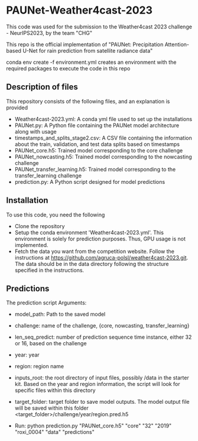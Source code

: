 # PAUNet-Weather4cast-2023
This code was used for the submission to the Weather4cast 2023 challenge - NeurIPS2023, by the team "CHG"

This repo is the official implementation of "PAUNet: Precipitation Attention-based U-Net for rain prediction from satellite radiance data" 

conda env create -f environment.yml creates an environment with the required packages to execute the code in this repo

## Description of files
This repository consists of the following files, and an explanation is provided
- Weather4cast-2023.yml: A conda yml file used to set up the installations
- PAUNet.py: A Python file containing the PAUNet model architecture along with usage
- timestamps_and_splits_stage2.csv: A CSV file containing the information about the train, validation, and test data splits based on timestamps
- PAUNet_core.h5: Trained model corresponding to the core challenge
- PAUNet_nowcasting.h5: Trained model corresponding to the nowcasting challenge
- PAUNet_transfer_learning.h5: Trained model corresponding to the transfer_learning challenge
- prediction.py: A Python script designed for model predictions

## Installation
To use this code, you need the following
- Clone the repository
- Setup the conda environment 'Weather4cast-2023.yml'. This environment is solely for prediction purposes. Thus, GPU usage is not implemented.
- Fetch the data you want from the competition website. Follow the instructions at https://github.com/agruca-polsl/weather4cast-2023.git. The data should be in the data directory following the structure specified in the instructions.

## Predictions
The prediction script 
Arguments:
- model_path: Path to the saved model
- challenge: name of the challenge, {core, nowcasting, transfer_learning}
- len_seq_predict: number of prediction sequence time instance, either 32 or 16, based on the challenge
- year: year
- region: region name
- inputs_root: the root directory of input files, possibly /data in the starter kit. Based on the year and region information, the script will look for specific files within this directory
- target_folder: target folder to save model outputs. The model output file will be saved within this folder <target_folder>/challenge/year/region.pred.h5
  
- Run: python prediction.py "PAUNet_core.h5" "core" "32" "2019" "roxi_0004" "data" "predictions"


